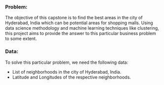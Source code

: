 ### Problem:

The objective of this capstone is to find the best areas in the city of Hyderabad, India which can be potential areas for shopping malls. Using data science methodology and machine learning techniques like clustering, this project aims to provide the answer to this particular business problem to some extent.

### Data:

To solve this particular problem, we need the following data:
 - List of neighborhoods in the city of Hyderabad, India.
 - Latitude and Longitudes of the respective neighborhoods.
